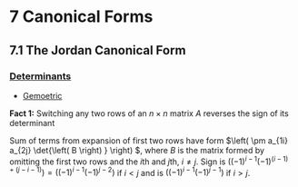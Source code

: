 # 7 Canonical Forms
## 7.1 The Jordan Canonical Form
### [Determinants](http://www.math.lsa.umich.edu/~hochster/419/det.html)
* [Gemoetric](https://math.stackexchange.com/questions/598219/effect-of-elementary-row-operations-on-determinant)

**Fact 1:** Switching any two rows of an $n \times n$ matrix $A$ reverses the
sign of its determinant

Sum of terms from expansion of first two rows have form $\left( \pm a_{1i}
a_{2j} \det{\left( B \right) } \right) $, where $B$ is the matrix formed by
omitting the first two rows and the $i$th and $j$th, $i \not= j$. Sign is
$\left( \left( -1 \right)^{i - 1} \left( -1 \right)^{(i - 1) + \left( j - i - 1 \right) }\right) = \left( \left(-1\right)^{i - 1} \left( -1 \right)^{j - 2} \right)$ if $i < j$
and is $\left( \left( -1 \right)^{i - 1} \left( -1 \right)^{j - 1}  \right)$ if
$i > j$.
